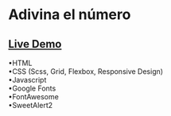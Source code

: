 # Adivina el número 
  
## [Live Demo](https://nachokai.github.io/AdivinaElNumero/)  
•HTML  
•CSS (Scss, Grid, Flexbox, Responsive Design)  
•Javascript  
•Google Fonts  
•FontAwesome  
•SweetAlert2
